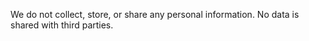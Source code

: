 We do not collect, store, or share any personal information.
No data is shared with third parties.

